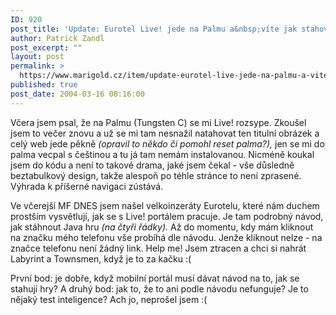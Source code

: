 ```yaml
---
ID: 920
post_title: 'Update: Eurotel Live! jede na Palmu a&nbsp;víte jak stahovat hry?'
author: Patrick Zandl
post_excerpt: ""
layout: post
permalink: >
  https://www.marigold.cz/item/update-eurotel-live-jede-na-palmu-a-vite-jak-stahovat-hry
published: true
post_date: 2004-03-16 08:16:00
---
```

<P>Včera jsem psal, že na Palmu (Tungsten C) se mi Live! rozsype. Zkoušel jsem to večer znovu a už se mi tam nesnažil natahovat ten titulní obrázek a celý web jede pěkně <EM>(opravil to někdo či pomohl reset palma?),</EM> jen se mi do palma vecpal s češtinou a tu já tam nemám instalovanou. Nicméně koukal jsem do kódu a není to takové drama, jaké jsem čekal - vše důsledně beztabulkový design, takže alespoň po téhle stránce to není zprasené. Výhrada k příšerné navigaci zústává. </P>
<P>Ve včerejší MF DNES jsem našel velkoinzeráty Eurotelu, které nám duchem prostším vysvětlují, jak se s Live! portálem pracuje. Je tam podrobný návod, jak stáhnout Java hru <EM>(na čtyři řádky).</EM> Až do momentu, kdy mám kliknout na značku mého telefonu vše probíhá dle návodu. Jenže kliknout nelze - na značce telefonu není žádný link. Help me! Jsem ztracen a chci si nahrát Labyrint a Townsmen, když je to za kačku :(</P>
<P>První bod: je dobře, když mobilní portál musí dávat návod na to, jak se stahují hry? A druhý bod: jak to, že to ani podle návodu nefunguje? Je to nějaký test inteligence? Ach jo, neprošel jsem :(</P>